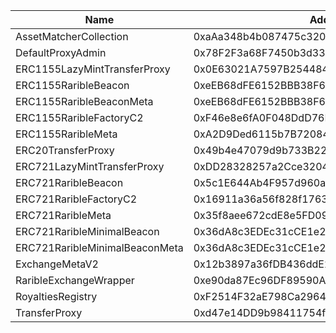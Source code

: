  Name | Address | Url 
 --- | --- | ---
 AssetMatcherCollection | 0xaAa348b4b087475c320A24719748A2E6be1C2cc8 | nulladdress/0xaAa348b4b087475c320A24719748A2E6be1C2cc8 
 DefaultProxyAdmin | 0x78F2F3a68F7450b3d33994D3BA9CA11D103f02CC | nulladdress/0x78F2F3a68F7450b3d33994D3BA9CA11D103f02CC 
 ERC1155LazyMintTransferProxy | 0x0E63021A7597B254484b7F99dDD9b319591350B6 | nulladdress/0x0E63021A7597B254484b7F99dDD9b319591350B6 
 ERC1155RaribleBeacon | 0xeEB68dFE6152BBB38F674d717C8949Ab54949379 | nulladdress/0xeEB68dFE6152BBB38F674d717C8949Ab54949379 
 ERC1155RaribleBeaconMeta | 0xeEB68dFE6152BBB38F674d717C8949Ab54949379 | nulladdress/0xeEB68dFE6152BBB38F674d717C8949Ab54949379 
 ERC1155RaribleFactoryC2 | 0xF46e8e6fA0F048DdD76F8c6982eBD059796298B8 | nulladdress/0xF46e8e6fA0F048DdD76F8c6982eBD059796298B8 
 ERC1155RaribleMeta | 0xA2D9Ded6115b7B7208459450D676f0127418ae7A | nulladdress/0xA2D9Ded6115b7B7208459450D676f0127418ae7A 
 ERC20TransferProxy | 0x49b4e47079d9b733B2227fa15f0762dBF707B263 | nulladdress/0x49b4e47079d9b733B2227fa15f0762dBF707B263 
 ERC721LazyMintTransferProxy | 0xDD28328257a2Cce3204332C747Cc350153937A1D | nulladdress/0xDD28328257a2Cce3204332C747Cc350153937A1D 
 ERC721RaribleBeacon | 0x5c1E644Ab4F957d960a9298F48D4Ec4F31930E26 | nulladdress/0x5c1E644Ab4F957d960a9298F48D4Ec4F31930E26 
 ERC721RaribleFactoryC2 | 0x16911a36a56f828f17632cD4915614Dd5c7a45e0 | nulladdress/0x16911a36a56f828f17632cD4915614Dd5c7a45e0 
 ERC721RaribleMeta | 0x35f8aee672cdE8e5FD09C93D2BfE4FF5a9cF0756 | nulladdress/0x35f8aee672cdE8e5FD09C93D2BfE4FF5a9cF0756 
 ERC721RaribleMinimalBeacon | 0x36dA8c3EDEc31cCE1e2fC9EB7cb034cD6d461d8d | nulladdress/0x36dA8c3EDEc31cCE1e2fC9EB7cb034cD6d461d8d 
 ERC721RaribleMinimalBeaconMeta | 0x36dA8c3EDEc31cCE1e2fC9EB7cb034cD6d461d8d | nulladdress/0x36dA8c3EDEc31cCE1e2fC9EB7cb034cD6d461d8d 
 ExchangeMetaV2 | 0x12b3897a36fDB436ddE2788C06Eff0ffD997066e | nulladdress/0x12b3897a36fDB436ddE2788C06Eff0ffD997066e 
 RaribleExchangeWrapper | 0xe90da87Ec96DF89590A5CD00c0183E69a36330a9 | nulladdress/0xe90da87Ec96DF89590A5CD00c0183E69a36330a9 
 RoyaltiesRegistry | 0xF2514F32aE798Ca29641F6E2313bacB1650Cc76f | nulladdress/0xF2514F32aE798Ca29641F6E2313bacB1650Cc76f 
 TransferProxy | 0xd47e14DD9b98411754f722B4c4074e14752Ada7C | nulladdress/0xd47e14DD9b98411754f722B4c4074e14752Ada7C 
